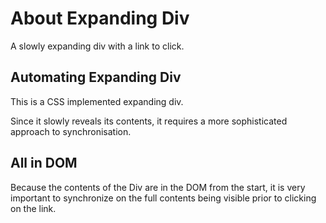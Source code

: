# About Expanding Div

<div class="explanation">
        <p>A slowly expanding div with a link to click.
        </p>
</div>

<!-- TOC -->

## Automating Expanding Div

This is a CSS implemented expanding div.

Since it slowly reveals its contents, it requires a more sophisticated approach to synchronisation.

## All in DOM

Because the contents of the Div are in the DOM from the start, it is very important to synchronize on the full contents being visible prior to clicking on the link.